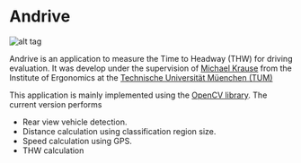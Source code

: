 Andrive
=======

![alt tag](https://github.com/alfonsoros88/Andrive/Andrive/tree/master/doc/imgs/ic_launcher.png)

Andrive is an application to measure the Time to Headway (THW) for driving
evaluation. It was develop under the supervision of [Michael Krause](http://www.ergonomie.tum.de/author/krause/) 
from the Institute of Ergonomics at the [Technische Universität Müenchen (TUM)](http://www.tum.de/)

This application is mainly implemented using the 
[OpenCV library](http://opencv.org). The current version performs
- Rear view vehicle detection.
- Distance calculation using classification region size.
- Speed calculation using GPS.
- THW calculation
